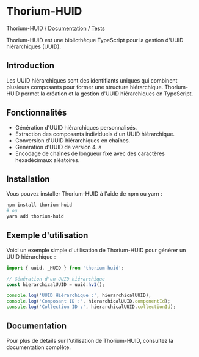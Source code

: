 # Thorium-HUID

Thorium-HUID / [Documentation](docs/modules.md) / [Tests](tests/reports/test-report.md)

Thorium-HUID est une bibliothèque TypeScript pour la gestion d'UUID hiérarchiques (UUID).

## Introduction

Les UUID hiérarchiques sont des identifiants uniques qui combinent plusieurs composants pour former une structure hiérarchique. Thorium-HUID permet la création et la gestion d'UUID hiérarchiques en TypeScript.

## Fonctionnalités

- Génération d'UUID hiérarchiques personnalisés.
- Extraction des composants individuels d'un UUID hiérarchique.
- Conversion d'UUID hiérarchiques en chaînes.
- Génération d'UUID de version 4. a
- Encodage de chaînes de longueur fixe avec des caractères hexadécimaux aléatoires.

## Installation

Vous pouvez installer Thorium-HUID à l'aide de npm ou yarn :

```bash
npm install thorium-huid
# ou
yarn add thorium-huid
```

## Exemple d'utilisation

Voici un exemple simple d'utilisation de Thorium-HUID pour générer un UUID hiérarchique :

```typescript
import { uuid, _HUID } from 'thorium-huid';

// Génération d'un UUID hiérarchique
const hierarchicalUUID = uuid.hv1();

console.log('UUID Hiérarchique :', hierarchicalUUID);
console.log('Composant ID :', hierarchicalUUID.componentId);
console.log('Collection ID :', hierarchicalUUID.collectionId);
```

## Documentation

Pour plus de détails sur l'utilisation de Thorium-HUID, consultez la documentation complète.